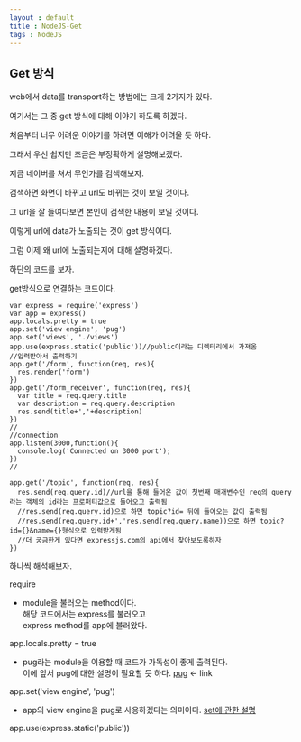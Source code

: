 ```yaml
---
layout : default
title : NodeJS-Get
tags : NodeJS
---
```


## Get 방식

web에서 data를 transport하는 방법에는 크게 2가지가 있다.

여기서는 그 중 get 방식에 대해 이야기 하도록 하겠다.

처음부터 너무 어려운 이야기를 하려면 이해가 어려울 듯 하다.
  
  
  
그래서 우선 쉽지만 조금은 부정확하게 설명해보겠다.

지금 네이버를 쳐서 무언가를 검색해보자.

검색하면 화면이 바뀌고 url도 바뀌는 것이 보일 것이다.

그 url을 잘 들여다보면 본인이 검색한 내용이 보일 것이다.

이렇게 url에 data가 노출되는 것이 get 방식이다.
  
  
  
그럼 이제 왜 url에 노출되는지에 대해 설명하겠다.

하단의 코드를 보자.

get방식으로 연결하는 코드이다.

```{JavaScript}
var express = require('express')
var app = express()
app.locals.pretty = true
app.set('view engine', 'pug')
app.set('views', './views')
app.use(express.static('public'))//public이라는 디렉터리에서 가져옴
//입력받아서 출력하기
app.get('/form', function(req, res){
  res.render('form')
})
app.get('/form_receiver', function(req, res){
  var title = req.query.title
  var description = req.query.description
  res.send(title+','+description)
})
//
//connection
app.listen(3000,function(){
  console.log('Connected on 3000 port');
})
//

app.get('/topic', function(req, res){
  res.send(req.query.id)//url을 통해 들어온 값이 첫번째 매개변수인 req의 query라는 객체의 id라는 프로퍼티값으로 들어오고 출력됨
  //res.send(req.query.id)으로 하면 topic?id= 뒤에 들어오는 값이 출력됨
  //res.send(req.query.id+','res.send(req.query.name))으로 하면 topic?id={}&name={}형식으로 입력받게됨
  //더 궁금한게 있다면 expressjs.com의 api에서 찾아보도록하자
})

```

하나씩 해석해보자.

require
- module을 불러오는 method이다.  
해당 코드에서는 express를 불러오고  
express method를 app에 불러왔다.

app.locals.pretty = true
- pug라는 module을 이용할 때 코드가 가독성이 좋게 출력된다.  
이에 앞서 pug에 대한 설명이 필요할 듯 하다.
[pug](.2018-02-04-NodeJs-pug.md) <- link

app.set('view engine', 'pug')
- app의 view engine을 pug로 사용하겠다는 의미이다.
[set에 관한 설명]()

app.use(express.static('public'))

